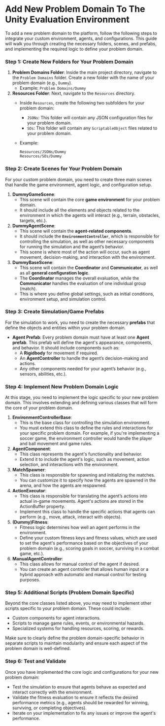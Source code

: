 # Add New Problem Domain To The Unity Evaluation Environment
To add a new problem domain to the platform, follow the following steps to integrate your custom environment, agents, and configurations. This guide will walk you through creating the necessary folders, scenes, and prefabs, and implementing the required logic to define your problem domain.

### **Step 1: Create New Folders for Your Problem Domain**

1. **Problem Domains Folder**: Inside the main project directory, navigate to the `Problem Domains` folder. Create a new folder with the name of your problem domain (e.g., `Dummy`).
    - Example: `Problem Domains/Dummy`
2. **Resources Folder**: Next, navigate to the `Resources` directory.
    - Inside `Resources`, create the following two subfolders for your problem domain:
        - `JSONs`: This folder will contain any JSON configuration files for your problem domain.
        - `SOs`: This folder will contain any `ScriptableObject` files related to your problem domain.
    - Example:
        
        ```
        Resources/JSONs/Dummy
        Resources/SOs/Dummy
        
        ```
        

### **Step 2: Create Scenes for Your Problem Domain**

For your custom problem domain, you need to create three main scenes that handle the game environment, agent logic, and configuration setup.

1. **DummyGameScene**:
    - This scene will contain the core **game environment** for your problem domain.
    - It should include all the elements and objects related to the environment in which the agents will interact (e.g., terrain, obstacles, targets, etc.).
2. **DummyAgentScene**:
    - This scene will contain the **agent-related components**.
    - It should include the **`EnvironmentController`**, which is responsible for controlling the simulation, as well as other necessary components for running the simulation and the agent’s behavior.
    - This scene is where most of the action will occur, such as agent movement, decision-making, and interaction with the environment.
3. **DummyBaseScene**:
    - This scene will contain the **Coordinator** and **Communicator**, as well as all **general configuration logic**.
    - The **Coordinator** manages the overall evaluation, while the **Communicator** handles the evaluation of one individual group (match).
    - This is where you define global settings, such as initial conditions, environment setup, and simulation control.

### **Step 3: Create Simulation/Game Prefabs**

For the simulation to work, you need to create the necessary **prefabs** that define the objects and entities within your problem domain.

- **Agent Prefab**: Every problem domain must have at least one **Agent prefab**. This prefab will define the agent's appearance, components, and behavior. It should include components such as:
    - A **Rigidbody** for movement if required.
    - An **AgentController** to handle the agent’s decision-making and actions.
    - Any other components needed for your agent’s behavior (e.g., sensors, abilities, etc.).
    
### **Step 4: Implement New Problem Domain Logic**

At this stage, you need to implement the logic specific to your new problem domain. This involves extending and defining various classes that will form the core of your problem domain.

1. **EnvironmentControllerBase**:
    - This is the base class for controlling the simulation environment.
    - You must extend this class to define the rules and interactions for your specific problem domain. For example, if you're implementing a soccer game, the environment controller would handle the player and ball movement and game rules.
2. **AgentComponent**:
    - This class represents the agent's functionality and behavior.
    - Extend it to include the agent's logic, such as movement, action selection, and interactions with the environment.
3. **MatchSpawner**:
    - This class is responsible for spawning and initializing the matches.
    - You can customize it to specify how the agents are spawned in the arena, and how the agents are respawned.
4. **ActionExecutor**:
    - This class is responsible for translating the agent’s actions into actual in-game movements. Agent's actions are stored in the ActionBuffer property.
    - Implement this class to handle the specific actions that agents can perform (e.g., move, attack, interact with objects).
5. **(Dummy)Fitness**:
    - Fitness logic determines how well an agent performs in the environment.
    - Define your custom fitness keys and fitness values, which are used to set the agent's performance based on the objectives of your problem domain (e.g., scoring goals in soccer, surviving in a combat game, etc.).
6. **ManualAgentController**:
    - This class allows for manual control of the agent if desired.
    - You can create an agent controller that allows human input or a hybrid approach with automatic and manual control for testing purposes.

### **Step 5: Additional Scripts (Problem Domain Specific)**

Beyond the core classes listed above, you may need to implement other scripts specific to your problem domain. These could include:
- Custom components for agent interactions.
- Scripts to manage game rules, events, or environmental hazards.
- Specialized systems for handling resources, scoring, or rewards.

Make sure to clearly define the problem domain-specific behavior in separate scripts to maintain modularity and ensure each aspect of the problem domain is well-defined.

### **Step 6: Test and Validate**

Once you have implemented the core logic and configurations for your new problem domain:

- Test the simulation to ensure that agents behave as expected and interact correctly with the environment.
- Validate the fitness evaluation to ensure it reflects the desired performance metrics (e.g., agents should be rewarded for winning, surviving, or completing objectives).
- Iterate on your implementation to fix any issues or improve the agent's performance.
